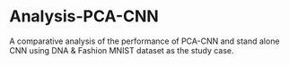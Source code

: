 # Analysis-PCA-CNN
A comparative analysis of the performance of PCA-CNN and stand alone CNN using DNA &amp; Fashion MNIST dataset as the study case.
